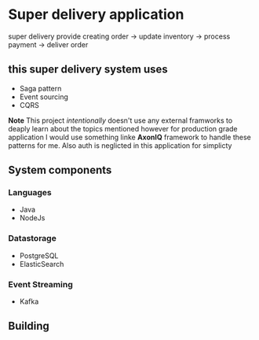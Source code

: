 # Super delivery application
super delivery provide creating order -> update inventory -> process payment -> deliver order

## this super delivery system uses
- Saga pattern
- Event sourcing
- CQRS

**Note** This project *intentionally* doesn't use any external framworks to deaply learn about the topics mentioned however for production grade application I would use something linke **AxonIQ** framework to handle these patterns for me. Also auth is neglicted in this application for simplicty

## System components
### Languages 
- Java
- NodeJs
### Datastorage
- PostgreSQL
- ElasticSearch
### Event Streaming
- Kafka

## Building

